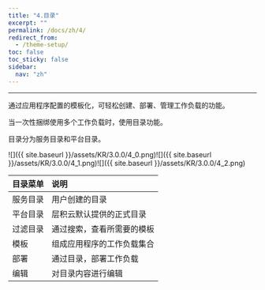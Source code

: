 ```yaml
---
title: "4.目录"
excerpt: ""
permalink: /docs/zh/4/
redirect_from:
  - /theme-setup/
toc: false
toc_sticky: false
sidebar:
  nav: "zh"
---
```


---
通过应用程序配置的模板化，可轻松创建、部署、管理工作负载的功能。

当一次性捆绑使用多个工作负载时，使用目录功能。

目录分为服务目录和平台目录。

![]({{ site.baseurl }}/assets/KR/3.0.0/4_0.png)![]({{ site.baseurl }}/assets/KR/3.0.0/4_1.png)![]({{ site.baseurl }}/assets/KR/3.0.0/4_2.png)

| **目录菜单** | **说明** |
| :--- | :--- |
| 服务目录 | 用户创建的目录 |
| 平台目录 | 层积云默认提供的正式目录 |
| 过滤目录 | 通过搜索，查看所需要的模板 |
| 模板 | 组成应用程序的工作负载集合 |
| 部署 | 通过目录，部署工作负载 |
| 编辑 | 对目录内容进行编辑 |
